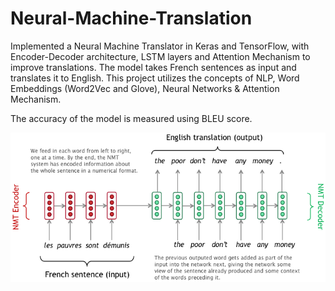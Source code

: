 # Neural-Machine-Translation

Implemented a Neural Machine Translator in Keras and TensorFlow, with Encoder-Decoder architecture, LSTM layers and Attention Mechanism to improve translations. The model takes French sentences as input and translates it to English. This project utilizes the concepts of NLP, Word Embeddings (Word2Vec and Glove), Neural Networks & Attention Mechanism.

The accuracy of the model is measured using BLEU score.

![alt text](https://github.com/sinchana-eshwar/Neural-Machine-Translation/blob/master/img.png)
